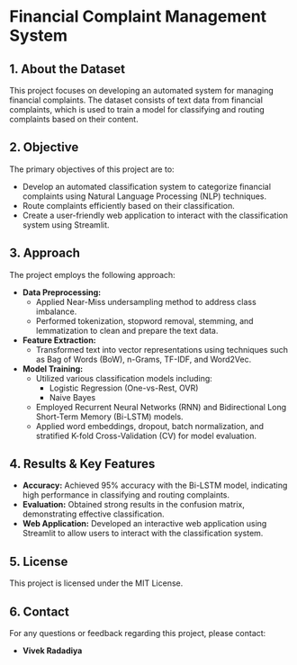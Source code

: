 # Financial Complaint Management System

## 1. About the Dataset
This project focuses on developing an automated system for managing financial complaints. The dataset consists of text data from financial complaints, which is used to train a model for classifying and routing complaints based on their content.

## 2. Objective
The primary objectives of this project are to:
- Develop an automated classification system to categorize financial complaints using Natural Language Processing (NLP) techniques.
- Route complaints efficiently based on their classification.
- Create a user-friendly web application to interact with the classification system using Streamlit.

## 3. Approach
The project employs the following approach:
- **Data Preprocessing:**
  - Applied Near-Miss undersampling method to address class imbalance.
  - Performed tokenization, stopword removal, stemming, and lemmatization to clean and prepare the text data.
- **Feature Extraction:**
  - Transformed text into vector representations using techniques such as Bag of Words (BoW), n-Grams, TF-IDF, and Word2Vec.
- **Model Training:**
  - Utilized various classification models including:
    - Logistic Regression (One-vs-Rest, OVR)
    - Naive Bayes
  - Employed Recurrent Neural Networks (RNN) and Bidirectional Long Short-Term Memory (Bi-LSTM) models.
  - Applied word embeddings, dropout, batch normalization, and stratified K-fold Cross-Validation (CV) for model evaluation.

## 4. Results & Key Features
- **Accuracy:** Achieved 95% accuracy with the Bi-LSTM model, indicating high performance in classifying and routing complaints.
- **Evaluation:** Obtained strong results in the confusion matrix, demonstrating effective classification.
- **Web Application:** Developed an interactive web application using Streamlit to allow users to interact with the classification system.

## 5. License
This project is licensed under the MIT License.
## 6. Contact
For any questions or feedback regarding this project, please contact:
- **Vivek Radadiya**
